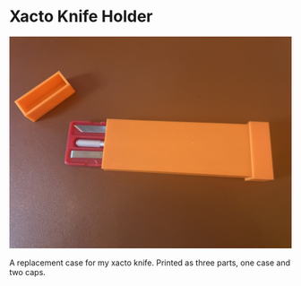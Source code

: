 # Xacto Knife Holder 

![A photo of the xacto knife case](images/Case.png)

A replacement case for my xacto knife. Printed as three parts, one case and two caps.